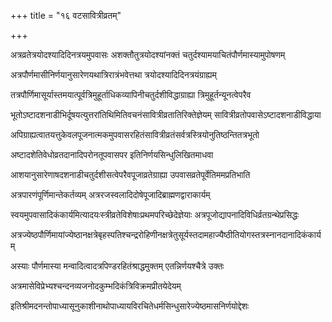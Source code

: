 +++
title = "१६ वटसावित्रीव्रतम्"

+++

अत्रव्रतेत्रयोदश्यादिदिनत्रयमुपवासः अशक्तौतुत्रयोदश्यांनक्तं चतुर्दश्यामयाचितंपौर्णमास्यामुपोषणम्

अत्रपौर्णमासीनिर्णयानुसारेणयथात्रिरात्रंभवेत्तथा त्रयोदश्यादिदिनत्रयंग्राह्यम्

तत्रपौर्णिमासूर्यास्तमयात्पूर्वत्रिमुहूर्ताधिकव्यापिनीचतुर्दशीविद्धाग्राह्या त्रिमुहूर्तन्यूनत्वेपरैव

भूतोऽष्टादशनाडीभिर्दूषयत्युत्तरांतिथिमितिवचनंसावित्रीव्रतातिरिक्तेज्ञेयम् सावित्रीव्रतोपवासेऽष्टादशनाडीविद्धाया

अपिग्राह्यत्वातयत्तुकेवलपूजनात्मकमुपवासरहितंसावित्रीव्रतंसर्वत्रस्त्रियोनुतिष्ठन्तितत्रभूतो

अष्टादशेतिवेधोव्रतदानादिपरोनतूपवासपर इतिनिर्णयसिन्धुलिखितमाधवा

आशयानुसारेणाषदशनाडीचतुर्दशीसत्वेपरैवपूजाव्रतेग्राह्या उपवासव्रतेपूर्वेतिममप्रतिभाति

अत्रपारणंपूर्णिमान्तेकर्तव्यम् अत्ररजस्वलादिदोषेपूजादिब्राह्मणद्वाराकार्यम्

स्वयमुपवासादिकंकार्यमित्यादयःस्त्रीव्रतेविशेषाःप्रथमपरिच्छेदेज्ञेयाः अत्रपूजोद्यापनादिविधिर्व्रतग्रन्थेप्रसिद्धः

अत्रज्येष्ठपौर्णिमायांज्येष्ठानक्षत्रेबृहस्पतिश्चन्द्ररोहिणीनक्षत्रेतुसूर्यस्तदामहाज्यैष्ठीतियोगस्तत्रस्नानदानादिकंकार्यम्

अस्याः पौर्णमास्या मन्वादित्वादत्रपिण्डरहितंश्राद्धमुक्तम् एतन्निर्णयश्चैत्रे उक्तः

अत्रमासेविप्रेभ्यश्चन्दनव्यजनोदकुम्भदिकंत्रिविक्रमप्रीतयेदेयम्

इतिश्रीमदनन्तोपाध्यासूनुकाशीनाथोपाध्यायविरचितेधर्मसिन्धुसारेज्येष्ठमासनिर्णयोद्देशः
